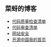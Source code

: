 ## 菜蚜的博客

* [代码质量检查清单](代码质量检查清单.md)
* [代码审查清单](代码审查清单.md)
* [网站安全](网站安全.md)
* [开源中国我的首页](https://my.oschina.net/wnjustdoit)
